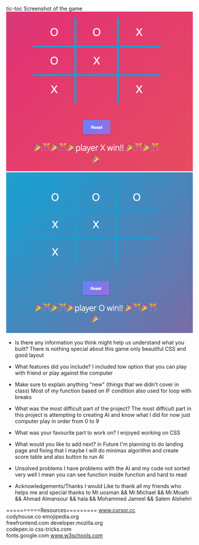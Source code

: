 tic-toc
Screenshot of the game
![alt text](https://github.com/Mohammad1704/tic-toc/blob/master/Screen%20Shot%201440-05-24%20at%2011.14.37%20PM.png?raw=true)
![alt text](https://github.com/Mohammad1704/tic-toc/blob/master/Screen%20Shot%201440-05-24%20at%2011.13.43%20PM.png?raw=true)


- Is there any information you think might help us understand what you built?
There is nothing special about this game only beautiful CSS and good layout


- What features did you include?
I included tow option that you can play with friend or play against the computer

- Make sure to explain anything "new" (things that we didn't cover in class)
Most of my function based on IF condition also used for loop with breaks


- What was the most difficult part of the project?
The most difficult part in this project is attempting to creating AI and  know what I did for now just computer play in order from 0 to 9

- What was your favourite part to work on?
I enjoyed working on CSS

- What would you like to add next?
in Future I'm planning to do landing page and fixing that I maybe I will do minimax algorithm  and create score table and also button to run AI

- Unsolved problems
I have  problems with the AI and my code not sorted very well I mean you can see function inside function and hard to read 

- Acknowledgements/Thanks
 I would Like to thank all my friends who helps me and special thanks to
Mr.uosman && Mr.Michael && Mr.Moath && Ahmad Almansour && hala && Mohammed Jameel && Salem Alshehri

==========Resources=========
www.cursor.cc               
codyhouse.co
emojipedia.org              
freefrontend.com
developer.mozilla.org       
codepen.io
css-tricks.com              
fonts.google.com
www.w3schools.com           
